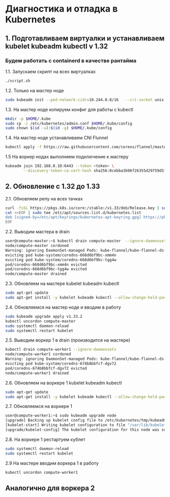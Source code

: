 # Диагностика и отладка в Kubernetes

## 1. Подготавливаем виртуалки и устанавливаем kubelet kubeadm kubectl v 1.32

### Будем работать с containerd в качестве рантайма

1.1. Запускаем скрипт на всех виртуалках 
```bash
./script.sh
```
1.2. Только на мастер ноде
```bash
sudo kubeadm init --pod-network-cidr=10.244.0.0/16   --cri-socket unix:///run/containerd/containerd.sock
```
1.3. На мастер ноде копируем конфиг для работы с kubectl
```bash
mkdir -p $HOME/.kube
sudo cp -i /etc/kubernetes/admin.conf $HOME/.kube/config
sudo chown $(id -u):$(id -g) $HOME/.kube/config
```
1.4. На мастер ноде устанавливаем CNI Flunnel
```bash
kubectl apply -f https://raw.githubusercontent.com/coreos/flannel/master/Documentation/kube-flannel.yml
```
1.5 На воркер нодах выполняем подключение к мастеру
```bash
kubeadm join 192.168.0.10:6443 --token <token> \
        --discovery-token-ca-cert-hash sha256:0cebba3b96f26355d29759d5165c0b52b7a5540ab15852cb245039c3e989196c
```

## 2. Обновление с 1.32 до 1.33

2.1. Обновляем репу на всех тачках
```bash
curl -fsSL https://pkgs.k8s.io/core:/stable:/v1.33/deb/Release.key | sudo gpg --dearmor -o /etc/apt/keyrings/kubernetes-apt-keyring.gpg
cat <<EOF | sudo tee /etc/apt/sources.list.d/kubernetes.list
deb [signed-by=/etc/apt/keyrings/kubernetes-apt-keyring.gpg] https://pkgs.k8s.io/core:/stable:/v1.33/deb/ /
EOF
```

2.2. Выводим мастера в drain
```bash
user@compute-master:~$ kubectl drain compute-master  --ignore-daemonsets
node/compute-master cordoned
Warning: ignoring DaemonSet-managed Pods: kube-flannel/kube-flannel-ds-tgdjs, kube-system/kube-proxy-2zqmv
evicting pod kube-system/coredns-668d6bf9bc-xmm4n
evicting pod kube-system/coredns-668d6bf9bc-tgg4w
pod/coredns-668d6bf9bc-xmm4n evicted
pod/coredns-668d6bf9bc-tgg4w evicted
node/compute-master drained
```
2.3. Обновляем на мастере kubelet kubeadm kubectl
```bash
sudo apt-get update
sudo apt-get install -y kubelet kubeadm kubectl --allow-change-held-packages
```
2.4. Обновляемся на мастер ноде и вводим в работу
```bash
sudo kubeadm upgrade apply v1.33.2
kubectl uncordon compute-master 
sudo systemctl daemon-reload
sudo systemctl restart kubelet
```
2.5. Выводим воркер 1 в drain (производится на мастере)
```bash
kubectl drain compute-worker1 --ignore-daemonsets
node/compute-worker1 cordoned
Warning: ignoring DaemonSet-managed Pods: kube-flannel/kube-flannel-ds-dc4jf, kube-system/kube-proxy-rs5c6
evicting pod kube-system/coredns-674b8bbfcf-dgv72
pod/coredns-674b8bbfcf-dgv72 evicted
node/compute-worker1 drained
```
2.6. Обновляем на воркере 1 kubelet kubeadm kubectl
```bash
sudo apt-get update
sudo apt-get install -y kubelet kubeadm kubectl --allow-change-held-packages
```
2.7. Обновляемся на воркере 1
```bash
user@compute-worker1:~$ sudo kubeadm upgrade node
[upgrade] Backing up kubelet config file to /etc/kubernetes/tmp/kubeadm-kubelet-config3553929514/config.yaml
[kubelet-start] Writing kubelet configuration to file "/var/lib/kubelet/config.yaml"
[upgrade/kubelet-config] The kubelet configuration for this node was successfully upgraded!
```
2.8. На воркере 1 рестартуем кублет
```bash
sudo systemctl daemon-reload
sudo systemctl restart kubelet
```
2.9 На мастере вводим воркера 1 в работу
```bash
kubectl uncordon compute-worker1
```
## Аналогично для воркера 2